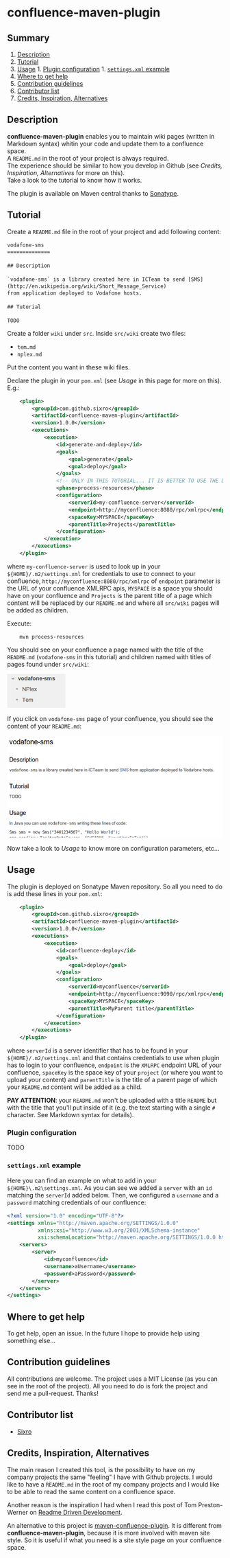 confluence-maven-plugin
=======================

## Summary

  1. [Description](#description)
  1. [Tutorial](#tutorial)
  1. [Usage](#usage)
    1. [Plugin configuration](#usage_plugin_configuration)
    1. [`settings.xml` example](#usage_settings_xml_example)
  1. [Where to get help](#where_to_get_help)
  1. [Contribution guidelines](#contribution_guidelines)
  1. [Contributor list](#contributor_list)
  1. [Credits, Inspiration, Alternatives](#credits_inspiration_alternatives)

## <a name="description"/>Description

**confluence-maven-plugin** enables you to maintain wiki pages (written in
Markdown syntax) whitin your code and update them to a confluence space.   
A `README.md` in the root of your project is always required.   
The experience should be similar to how you develop in Github (see _Credits,
Inspiration, Alternatives_ for more on this).   
Take a look to the tutorial to know how it works.   

The plugin is available on Maven central thanks to [Sonatype](http://www.sonatype.org).

## Tutorial

Create a `README.md` file in the root of your project and add following content:

```
vodafone-sms
==============

## Description

`vodafone-sms` is a library created here in ICTeam to send [SMS](http://en.wikipedia.org/wiki/Short_Message_Service)
from application deployed to Vodafone hosts.

## Tutorial

TODO
```

Create a folder `wiki` under `src`.
Inside `src/wiki` create two files:

  * `tem.md`
  * `nplex.md`

Put the content you want in these wiki files.

Declare the plugin in your `pom.xml` (see _Usage_ in this
page for more on this). E.g.:

```xml
	<plugin>
		<groupId>com.github.sixro</groupId>
		<artifactId>confluence-maven-plugin</artifactId>
		<version>1.0.0</version>
		<executions>
			<execution>
				<id>generate-and-deploy</id>
				<goals>
					<goal>generate</goal>
					<goal>deploy</goal>
				</goals>
				<!-- ONLY IN THIS TUTORIAL... IT IS BETTER TO USE THE DEFAULT PHASE "deploy"-->
				<phase>process-resources</phase>
				<configuration>
					<serverId>my-confluence-server</serverId>
					<endpoint>http://myconfluence:8080/rpc/xmlrpc</endpoint>
					<spaceKey>MYSPACE</spaceKey>
					<parentTitle>Projects</parentTitle>
				</configuration>
			</execution>
		</executions>
	</plugin>
```

where `my-confluence-server` is used to look up in your
`${HOME}/.m2/settings.xml` for credentials to use to connect to your
confluence, `http://myconfluence:8080/rpc/xmlrpc` of `endpoint` parameter is the
URL of your confluence XMLRPC apis, `MYSPACE` is a space you should have on your
confluence and `Projects` is the parent title of a page which content will be
replaced by our `README.md` and where all `src/wiki` pages will be added as
children.

Execute:

```shell
	mvn process-resources
```

You should see on your confluence a page named with the title of the
`README.md` (`vodafone-sms` in this tutorial) and children named with titles
of pages found under `src/wiki`:

![Results of left menu](src/wiki/results_left-menu.png)

If you click on `vodafone-sms` page of your confluence, you should see the
content of your `README.md`:

![Results of page content](src/wiki/results_page-content.png)

Now take a look to _Usage_ to know more on configuration parameters, etc...

## Usage

The plugin is deployed on Sonatype Maven repository. So all you need to do is
add these lines in your `pom.xml`:

```xml
    <plugin>
		<groupId>com.github.sixro</groupId>
		<artifactId>confluence-maven-plugin</artifactId>
		<version>1.0.0</version>
		<executions>
			<execution>
				<id>confluence-deploy</id>
				<goals>
					<goal>deploy</goal>
				</goals>
				<configuration>
					<serverId>myconfluence</serverId>
					<endpoint>http://myconfluence:9090/rpc/xmlrpc</endpoint>
					<spaceKey>MYSPACE</spaceKey>
					<parentTitle>MyParent title</parentTitle>
				</configuration>
			</execution>
		</executions>
	</plugin>
```

where `serverId` is a server identifier that has to be found in your
`${HOME}/.m2/settings.xml` and that contains credentials to use when plugin has
to login to your confluence, `endpoint` is the `XMLRPC` endpoint URL of your
confluence, `spaceKey` is the space key of your `project` (or where you want to
upload your content) and `parentTitle` is the title of a parent page of which
your `README.md` content will be added as a child.

**PAY ATTENTION**: your `README.md` won't be uploaded with a title `README` but
with the title that you'll put inside of it (e.g. the text starting with a
single `#` character. See Markdown syntax for details).

### Plugin configuration

TODO

### `settings.xml` example

Here you can find an example on what to add in your `${HOME}\.m2\settings.xml`.
As you can see we added a `server` with an `id` matching the `serverId` added
below. Then, we configured a `username` and a `password` matching credentials of
our confluence:

```xml
<?xml version="1.0" encoding="UTF-8"?>
<settings xmlns="http://maven.apache.org/SETTINGS/1.0.0" 
          xmlns:xsi="http://www.w3.org/2001/XMLSchema-instance" 
          xsi:schemaLocation="http://maven.apache.org/SETTINGS/1.0.0 http://maven.apache.org/xsd/settings-1.0.0.xsd">
	<servers>
		<server>
			<id>myconfluence</id>
			<username>aUsername</username>
			<password>aPassword</password>
		</server>
	</servers>
</settings>
```

## Where to get help

To get help, open an issue. In the future I hope to provide help using something
else...

## Contribution guidelines

All contributions are welcome. The project uses a MIT License (as you can see
in the root of the project).
All you need to do is fork the project and send me a pull-request.
Thanks!

## Contributor list

  * [Sixro](http://github.com/sixro)

## Credits, Inspiration, Alternatives

The main reason I created this tool, is the possibility to have on my company
projects the same "feeling" I have with Github projects. I would like to have
a `README.md` in the root of my company projects and I would like to be able to
read the same content on a confluence space.

Another reason is the inspiration I had when I read this post of 
Tom Preston-Werner on [Readme Driven Development](http://tom.preston-werner.com/2010/08/23/readme-driven-development.html).

An alternative to this project is [maven-confluence-plugin](https://code.google.com/p/maven-confluence-plugin/).
It is different from **confluence-maven-plugin**, because it is more involved with maven site style. So
it is useful if what you need is a site style page on your confluence space.
